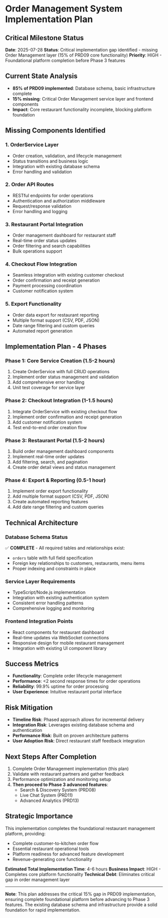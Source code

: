 # Order Management System Implementation Plan

## Critical Milestone Status
**Date**: 2025-07-28
**Status**: Critical implementation gap identified - missing Order Management layer (15% of PRD09 core functionality)
**Priority**: HIGH - Foundational platform completion before Phase 3 features

## Current State Analysis
- **85% of PRD09 implemented**: Database schema, basic infrastructure complete
- **15% missing**: Critical Order Management service layer and frontend components
- **Impact**: Core restaurant functionality incomplete, blocking platform foundation

## Missing Components Identified

### 1. OrderService Layer
- Order creation, validation, and lifecycle management
- Status transitions and business logic
- Integration with existing database schema
- Error handling and validation

### 2. Order API Routes
- RESTful endpoints for order operations
- Authentication and authorization middleware
- Request/response validation
- Error handling and logging

### 3. Restaurant Portal Integration
- Order management dashboard for restaurant staff
- Real-time order status updates
- Order filtering and search capabilities
- Bulk operations support

### 4. Checkout Flow Integration
- Seamless integration with existing customer checkout
- Order confirmation and receipt generation
- Payment processing coordination
- Customer notification system

### 5. Export Functionality
- Order data export for restaurant reporting
- Multiple format support (CSV, PDF, JSON)
- Date range filtering and custom queries
- Automated report generation

## Implementation Plan - 4 Phases

### Phase 1: Core Service Creation (1.5-2 hours)
1. Create OrderService with full CRUD operations
2. Implement order status management and validation
3. Add comprehensive error handling
4. Unit test coverage for service layer

### Phase 2: Checkout Integration (1-1.5 hours)
1. Integrate OrderService with existing checkout flow
2. Implement order confirmation and receipt generation
3. Add customer notification system
4. Test end-to-end order creation flow

### Phase 3: Restaurant Portal (1.5-2 hours)
1. Build order management dashboard components
2. Implement real-time order updates
3. Add filtering, search, and pagination
4. Create order detail views and status management

### Phase 4: Export & Reporting (0.5-1 hour)
1. Implement order export functionality
2. Add multiple format support (CSV, PDF, JSON)
3. Create automated reporting features
4. Add date range filtering and custom queries

## Technical Architecture

### Database Schema Status
✅ **COMPLETE** - All required tables and relationships exist:
- `orders` table with full field specification
- Foreign key relationships to customers, restaurants, menu items
- Proper indexing and constraints in place

### Service Layer Requirements
- TypeScript/Node.js implementation
- Integration with existing authentication system
- Consistent error handling patterns
- Comprehensive logging and monitoring

### Frontend Integration Points
- React components for restaurant dashboard
- Real-time updates via WebSocket connections
- Responsive design for mobile restaurant management
- Integration with existing UI component library

## Success Metrics
- **Functionality**: Complete order lifecycle management
- **Performance**: <2 second response times for order operations
- **Reliability**: 99.9% uptime for order processing
- **User Experience**: Intuitive restaurant portal interface

## Risk Mitigation
- **Timeline Risk**: Phased approach allows for incremental delivery
- **Integration Risk**: Leverages existing database schema and authentication
- **Performance Risk**: Built on proven architecture patterns
- **User Adoption Risk**: Direct restaurant staff feedback integration

## Next Steps After Completion
1. Complete Order Management implementation (this plan)
2. Validate with restaurant partners and gather feedback
3. Performance optimization and monitoring setup
4. **Then proceed to Phase 3 advanced features**:
   - Search & Discovery System (PRD08)
   - Live Chat System (PRD11)
   - Advanced Analytics (PRD13)

## Strategic Importance
This implementation completes the foundational restaurant management platform, providing:
- Complete customer-to-kitchen order flow
- Essential restaurant operational tools
- Platform readiness for advanced feature development
- Revenue-generating core functionality

**Estimated Total Implementation Time**: 4-6 hours
**Business Impact**: HIGH - Completes core platform functionality
**Technical Debt**: Eliminates critical gap in order management layer

---

**Note**: This plan addresses the critical 15% gap in PRD09 implementation, ensuring complete foundational platform before advancing to Phase 3 features. The existing database schema and infrastructure provide a solid foundation for rapid implementation.